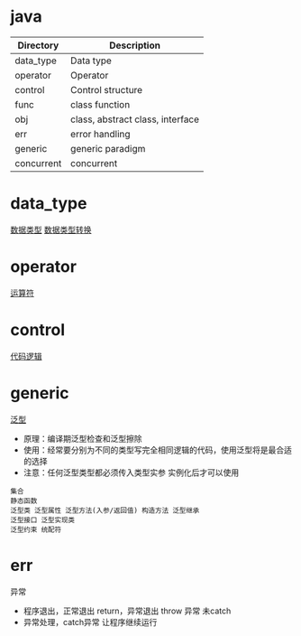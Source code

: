 # java
|Directory|Description|
|---|---|
|data_type|Data type|
|operator|Operator|
|control|Control structure|
|func|class function|
|obj|class, abstract class, interface|
|err|error handling|
|generic|generic paradigm|
|concurrent|concurrent|
# data_type
[数据类型](https://blog.csdn.net/baidu_35805755/article/details/128977829)
[数据类型转换](https://blog.csdn.net/baidu_35805755/article/details/121784134)
# operator
[运算符](https://blog.csdn.net/baidu_35805755/article/details/125952856)
# control
[代码逻辑](https://blog.csdn.net/baidu_35805755/article/details/129194665)
# generic
[泛型](https://ransongjie.blog.csdn.net/article/details/127948051)
- 原理：编译期泛型检查和泛型擦除
- 使用：经常要分别为不同的类型写完全相同逻辑的代码，使用泛型将是最合适的选择
- 注意：任何泛型类型都必须传入类型实参 实例化后才可以使用

```
集合
静态函数
泛型类 泛型属性 泛型方法(入参/返回值) 构造方法 泛型继承
泛型接口 泛型实现类
泛型约束 统配符
```
# err
异常
- 程序退出，正常退出 return，异常退出 throw 异常 未catch
- 异常处理，catch异常 让程序继续运行